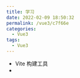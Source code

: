 ```yaml
---
title: 学习
date: 2022-02-09 18:50:32
permalink: /vue3/c7f66e
categories:
  - Vue3
tags:
  - Vue3
---
```


- Vite 构建工具
- <script setup> 语法
- Volar 的使用
- vue-tsc 检查生成
- Pinia 新状态管理
